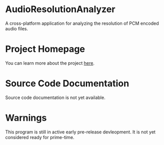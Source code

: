 # AudioResolutionAnalyzer
A cross-platform application for analyzing the resolution of PCM encoded audio files.

# Project Homepage
You can learn more about the project [here](http://stephenbonar.com/AudioResolutionAnalyzer).

# Source Code Documentation
Source code documentation is not yet available.

# Warnings
This program is still in active early pre-release devleopment. It is not yet considered ready for prime-time.